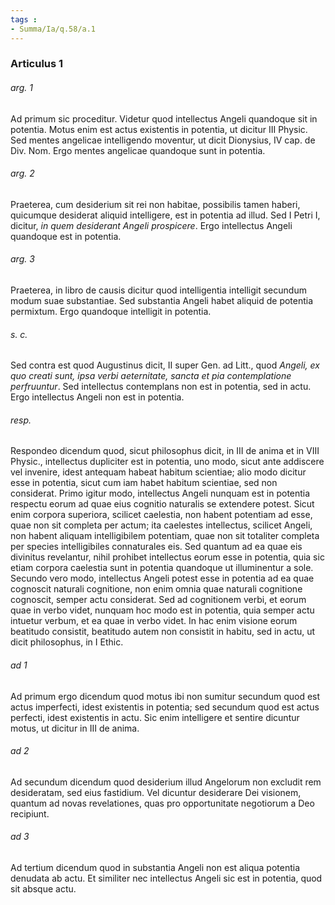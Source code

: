 ```yaml
---
tags : 
- Summa/Ia/q.58/a.1
---
```


### Articulus 1

###### arg. 1
Ad primum sic proceditur. Videtur quod intellectus Angeli quandoque sit in potentia. Motus enim est actus existentis in potentia, ut dicitur III Physic. Sed mentes angelicae intelligendo moventur, ut dicit Dionysius, IV cap. de Div. Nom. Ergo mentes angelicae quandoque sunt in potentia.

###### arg. 2
Praeterea, cum desiderium sit rei non habitae, possibilis tamen haberi, quicumque desiderat aliquid intelligere, est in potentia ad illud. Sed I Petri I, dicitur, *in quem desiderant Angeli prospicere*. Ergo intellectus Angeli quandoque est in potentia.

###### arg. 3
Praeterea, in libro de causis dicitur quod intelligentia intelligit secundum modum suae substantiae. Sed substantia Angeli habet aliquid de potentia permixtum. Ergo quandoque intelligit in potentia.

###### s. c.
Sed contra est quod Augustinus dicit, II super Gen. ad Litt., quod *Angeli, ex quo creati sunt, ipsa verbi aeternitate, sancta et pia contemplatione perfruuntur*. Sed intellectus contemplans non est in potentia, sed in actu. Ergo intellectus Angeli non est in potentia.

###### resp.
Respondeo dicendum quod, sicut philosophus dicit, in III de anima et in VIII Physic., intellectus dupliciter est in potentia, uno modo, sicut ante addiscere vel invenire, idest antequam habeat habitum scientiae; alio modo dicitur esse in potentia, sicut cum iam habet habitum scientiae, sed non considerat. Primo igitur modo, intellectus Angeli nunquam est in potentia respectu eorum ad quae eius cognitio naturalis se extendere potest. Sicut enim corpora superiora, scilicet caelestia, non habent potentiam ad esse, quae non sit completa per actum; ita caelestes intellectus, scilicet Angeli, non habent aliquam intelligibilem potentiam, quae non sit totaliter completa per species intelligibiles connaturales eis. Sed quantum ad ea quae eis divinitus revelantur, nihil prohibet intellectus eorum esse in potentia, quia sic etiam corpora caelestia sunt in potentia quandoque ut illuminentur a sole. Secundo vero modo, intellectus Angeli potest esse in potentia ad ea quae cognoscit naturali cognitione, non enim omnia quae naturali cognitione cognoscit, semper actu considerat. Sed ad cognitionem verbi, et eorum quae in verbo videt, nunquam hoc modo est in potentia, quia semper actu intuetur verbum, et ea quae in verbo videt. In hac enim visione eorum beatitudo consistit, beatitudo autem non consistit in habitu, sed in actu, ut dicit philosophus, in I Ethic.

###### ad 1
Ad primum ergo dicendum quod motus ibi non sumitur secundum quod est actus imperfecti, idest existentis in potentia; sed secundum quod est actus perfecti, idest existentis in actu. Sic enim intelligere et sentire dicuntur motus, ut dicitur in III de anima.

###### ad 2
Ad secundum dicendum quod desiderium illud Angelorum non excludit rem desideratam, sed eius fastidium. Vel dicuntur desiderare Dei visionem, quantum ad novas revelationes, quas pro opportunitate negotiorum a Deo recipiunt.

###### ad 3
Ad tertium dicendum quod in substantia Angeli non est aliqua potentia denudata ab actu. Et similiter nec intellectus Angeli sic est in potentia, quod sit absque actu.


